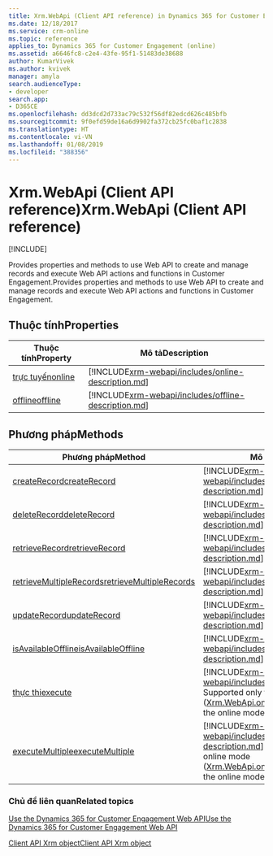 ```yaml
---
title: Xrm.WebApi (Client API reference) in Dynamics 365 for Customer Engagement apps | MicrosoftDocs
ms.date: 12/18/2017
ms.service: crm-online
ms.topic: reference
applies_to: Dynamics 365 for Customer Engagement (online)
ms.assetid: a6646fc8-c2e4-43fe-95f1-51483de38688
author: KumarVivek
ms.author: kvivek
manager: amyla
search.audienceType:
- developer
search.app:
- D365CE
ms.openlocfilehash: dd3dcd2d733ac79c532f56df82edcd626c485bfb
ms.sourcegitcommit: 9f0efd59de16a6d9902fa372cb25fc0baf1c2838
ms.translationtype: HT
ms.contentlocale: vi-VN
ms.lasthandoff: 01/08/2019
ms.locfileid: "388356"
---
```

# <a name="xrmwebapi-client-api-reference"></a><span data-ttu-id="b8b54-102">Xrm.WebApi (Client API reference)</span><span class="sxs-lookup"><span data-stu-id="b8b54-102">Xrm.WebApi (Client API reference)</span></span>

[!INCLUDE[](../../../includes/cc_applies_to_update_9_0_0.md)]

<span data-ttu-id="b8b54-103">Provides properties and methods to use Web API to create and manage records and execute Web API actions and functions in Customer Engagement.</span><span class="sxs-lookup"><span data-stu-id="b8b54-103">Provides properties and methods to use Web API to create and manage records and execute Web API actions and functions in Customer Engagement.</span></span> 

## <a name="properties"></a><span data-ttu-id="b8b54-104">Thuộc tính</span><span class="sxs-lookup"><span data-stu-id="b8b54-104">Properties</span></span>

|             <span data-ttu-id="b8b54-105">Thuộc tính</span><span class="sxs-lookup"><span data-stu-id="b8b54-105">Property</span></span>             |                                            <span data-ttu-id="b8b54-106">Mô tả</span><span class="sxs-lookup"><span data-stu-id="b8b54-106">Description</span></span>                                             |
|----------------------------------|----------------------------------------------------------------------------------------------------|
|  [<span data-ttu-id="b8b54-107">trực tuyến</span><span class="sxs-lookup"><span data-stu-id="b8b54-107">online</span></span>](xrm-webapi/online.md)  |  [!INCLUDE[xrm-webapi/includes/online-description.md](xrm-webapi/includes/online-description.md)]  |
| [<span data-ttu-id="b8b54-108">offline</span><span class="sxs-lookup"><span data-stu-id="b8b54-108">offline</span></span>](xrm-webapi/offline.md) | [!INCLUDE[xrm-webapi/includes/offline-description.md](xrm-webapi/includes/offline-description.md)] |

## <a name="methods"></a><span data-ttu-id="b8b54-109">Phương pháp</span><span class="sxs-lookup"><span data-stu-id="b8b54-109">Methods</span></span>

|                              <span data-ttu-id="b8b54-110">Phương pháp</span><span class="sxs-lookup"><span data-stu-id="b8b54-110">Method</span></span>                              |                                                            <span data-ttu-id="b8b54-111">Mô tả</span><span class="sxs-lookup"><span data-stu-id="b8b54-111">Description</span></span>                                                             |
|------------------------------------------------------------------|------------------------------------------------------------------------------------------------------------------------------------|
|            [<span data-ttu-id="b8b54-112">createRecord</span><span class="sxs-lookup"><span data-stu-id="b8b54-112">createRecord</span></span>](xrm-webapi/createRecord.md)            |            [!INCLUDE[xrm-webapi/includes/createRecord-description.md](xrm-webapi/includes/createRecord-description.md)]            |
|            [<span data-ttu-id="b8b54-113">deleteRecord</span><span class="sxs-lookup"><span data-stu-id="b8b54-113">deleteRecord</span></span>](xrm-webapi/deleteRecord.md)            |            [!INCLUDE[xrm-webapi/includes/deleteRecord-description.md](xrm-webapi/includes/deleteRecord-description.md)]            |
|          [<span data-ttu-id="b8b54-114">retrieveRecord</span><span class="sxs-lookup"><span data-stu-id="b8b54-114">retrieveRecord</span></span>](xrm-webapi/retrieveRecord.md)          |          [!INCLUDE[xrm-webapi/includes/retrieveRecord-description.md](xrm-webapi/includes/retrieveRecord-description.md)]          |
| [<span data-ttu-id="b8b54-115">retrieveMultipleRecords</span><span class="sxs-lookup"><span data-stu-id="b8b54-115">retrieveMultipleRecords</span></span>](xrm-webapi/retrieveMultipleRecords.md) | [!INCLUDE[xrm-webapi/includes/retrieveMultipleRecords-description.md](xrm-webapi/includes/retrieveMultipleRecords-description.md)] |
|            [<span data-ttu-id="b8b54-116">updateRecord</span><span class="sxs-lookup"><span data-stu-id="b8b54-116">updateRecord</span></span>](xrm-webapi/updateRecord.md)            |            [!INCLUDE[xrm-webapi/includes/updateRecord-description.md](xrm-webapi/includes/updateRecord-description.md)]            |
|      [<span data-ttu-id="b8b54-117">isAvailableOffline</span><span class="sxs-lookup"><span data-stu-id="b8b54-117">isAvailableOffline</span></span>](xrm-webapi/isAvailableOffline.md)      |      [!INCLUDE[xrm-webapi/includes/isAvailableOffline-description.md](xrm-webapi/includes/isAvailableOffline-description.md)]      |
|                 [<span data-ttu-id="b8b54-118">thực thi</span><span class="sxs-lookup"><span data-stu-id="b8b54-118">execute</span></span>](xrm-webapi/online/execute.md)                 |                 [!INCLUDE[xrm-webapi/includes/execute-description.md](xrm-webapi/includes/execute-description.md)] <span data-ttu-id="b8b54-119">Supported only for the online mode ([Xrm.WebApi.online](xrm-webapi/online.md)).</span><span class="sxs-lookup"><span data-stu-id="b8b54-119">Supported only for the online mode ([Xrm.WebApi.online](xrm-webapi/online.md)).</span></span>                |
|         [<span data-ttu-id="b8b54-120">executeMultiple</span><span class="sxs-lookup"><span data-stu-id="b8b54-120">executeMultiple</span></span>](xrm-webapi/online/executeMultiple.md)         |         [!INCLUDE[xrm-webapi/includes/executeMultiple-description.md](xrm-webapi/includes/executeMultiple-description.md)] <span data-ttu-id="b8b54-121">Supported only for the online mode ([Xrm.WebApi.online](xrm-webapi/online.md)).</span><span class="sxs-lookup"><span data-stu-id="b8b54-121">Supported only for the online mode ([Xrm.WebApi.online](xrm-webapi/online.md)).</span></span>        |

### <a name="related-topics"></a><span data-ttu-id="b8b54-122">Chủ đề liên quan</span><span class="sxs-lookup"><span data-stu-id="b8b54-122">Related topics</span></span>

[<span data-ttu-id="b8b54-123">Use the Dynamics 365 for Customer Engagement Web API</span><span class="sxs-lookup"><span data-stu-id="b8b54-123">Use the Dynamics 365 for Customer Engagement Web API</span></span>](../../use-microsoft-dynamics-365-web-api.md)

[<span data-ttu-id="b8b54-124">Client API Xrm object</span><span class="sxs-lookup"><span data-stu-id="b8b54-124">Client API Xrm object</span></span>](../clientapi-xrm.md)
